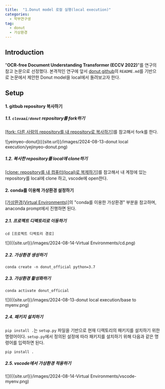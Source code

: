 ```yaml
---
title:  "1.Donut model 로컬 실행(local execution)"
categories: 
  - 학부연구생
tag:
  - donut
  - 가상환경
---
```


## Introduction
"**OCR-free Document Understanding Transformer (ECCV 2022)**"를 연구의 참고 논문으로 선정했다. 본격적인 연구에 앞서 [donut github](https://github.com/clovaai/donut?tab=readme-ov-file)의 `README.md`를 기반으로 논문에서 제안한 Donut model을 local에서 돌려보고자 한다.


## Setup
#### 1. gitbub repository 복사하기
##### 1.1. `clovaai/donut` repository를 fork하기
[[fork: 다른 사람의 repository를 내 repository로 복사하기]](https://yejinyeo.github.io/git&github/fork/)를 참고해서 fork를 한다.

![yeinyeo-donut]({{site.url}}/images/2024-08-13-donut local execution/yejinyeo-donut.png)

##### 1.2. 복사한 repository를 local에 clone하기
[[clone: repository를 내 컴퓨터(local)로 복제하기]](https://yejinyeo.github.io/git&github/clone/)를 참고해서 내 계정에 있는 repository를 local에 clone 하고, vscode에 open한다.

#### 2. conda를 이용해 가상환경 설정하기
[[가상환경(Virtual Environments)]](https://yejinyeo.github.io/python/Virtual-Environments/)의 "conda를 이용한 가상환경" 부분을 참고하며, anaconda prompt에서 진행하면 된다.
##### 2.1. 프로젝트 디렉토리로 이동하기
```
cd [프로젝트 디렉토리 경로]
```
![]({{site.url}}/images/2024-08-14-Virtual Environments/cd.png)
##### 2.2. 가상환경 생성하기
```
conda create -n donut_official python=3.7
```
##### 2.3. 가상환경 활성화하기
```
conda activate donut_official
```
![]({{site.url}}/images/2024-08-13-donut local execution/base to myenv.png)
##### 2.4. 패키지 설치하기
`pip install .`는 `setup.py` 파일을 기반으로 현재 디렉토리의 패키지를 설치하기 위한 명령어이다. `setup.py`에서 정의된 설정에 따라 패키지를 설치하기 위해 다음과 같은 명령어를 입력하면 된다.
```
pip install .
```
##### 2.5. vscode에서 가상환경 적용하기
![]({{site.url}}/images/2024-08-14-Virtual Environments/vscode-myenv.png)


